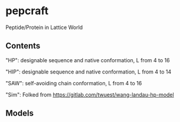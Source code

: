 # pepcraft
Peptide/Protein in Lattice World

## Contents

"HP": designable sequence and native conformation, L from 4 to 16

"HIP": designable sequence and native conformation, L from 4 to 14

"SAW": self-avoiding chain conformation, L from 4 to 16

"Sim": Folked from https://gitlab.com/twuest/wang-landau-hp-model

## Models

